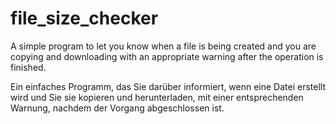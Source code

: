 # file_size_checker


A simple program to let you know when a file is being created and you are copying and downloading with an appropriate warning after the operation is finished.

Ein einfaches Programm, das Sie darüber informiert, wenn eine Datei erstellt wird und Sie sie kopieren und herunterladen, mit einer entsprechenden Warnung, nachdem der Vorgang abgeschlossen ist.
